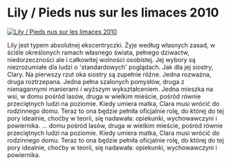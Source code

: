 Lily / Pieds nus sur les limaces 2010 
=============
[![Lily / Pieds nus sur les limaces 2010 ](http://vidos.pl/images/player.gif)](http://vidos.pl/lily-pieds-nus-sur-les-limaces-2010)

 Lily jest typem absolutnej ekscentryczki. Żyje według własnych zasad, w ściśle określonych ramach własnego świata, pełnego dziwactw, niedorzeczności ale i całkowitej wolności osobistej. Jej wybory są niezrozumiałe dla ludzi o 'standardowych' poglądach. Jak dla jej siostry, Clary. Na pierwszy rzut oka siostry są zupełnie różne. Jedna rozważna, druga roztrzepana. Jedna pełna szalonych pomysłów, druga z nienagannymi manierami i wyższym wykształceniem. Jedna mieszka na wsi, w domu pośród lasów, druga w wielkim mieście, pośród równie przeciętnych ludzi na poziomie. Kiedy umiera matka, Clara musi wrócić do rodzinnego domu. Teraz to ona będzie pełniła oficjalnie rolę, do której do tej pory idealnie, choćby w teorii, się nadawała: opiekunki, wychowawczyni i powiernika.  ... domu pośród lasów, druga w wielkim mieście, pośród równie przeciętnych ludzi na poziomie. Kiedy umiera matka, Clara musi wrócić do rodzinnego domu. Teraz to ona będzie pełniła oficjalnie rolę, do której do tej pory idealnie, choćby w teorii, się nadawała: opiekunki, wychowawczyni i powiernika.
